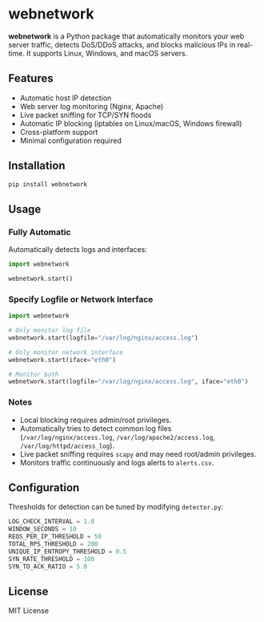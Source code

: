 # webnetwork

**webnetwork** is a Python package that automatically monitors your web server traffic, detects DoS/DDoS attacks, and blocks malicious IPs in real-time. It supports Linux, Windows, and macOS servers.

## Features

- Automatic host IP detection
- Web server log monitoring (Nginx, Apache)
- Live packet sniffing for TCP/SYN floods
- Automatic IP blocking (iptables on Linux/macOS, Windows firewall)
- Cross-platform support
- Minimal configuration required

## Installation

```bash
pip install webnetwork
```

## Usage

### Fully Automatic

Automatically detects logs and interfaces:

```python
import webnetwork

webnetwork.start()
```

### Specify Logfile or Network Interface

```python
import webnetwork

# Only monitor log file
webnetwork.start(logfile="/var/log/nginx/access.log")

# Only monitor network interface
webnetwork.start(iface="eth0")

# Monitor both
webnetwork.start(logfile="/var/log/nginx/access.log", iface="eth0")
```

### Notes

* Local blocking requires admin/root privileges.
* Automatically tries to detect common log files (`/var/log/nginx/access.log`, `/var/log/apache2/access.log`, `/var/log/httpd/access_log`).
* Live packet sniffing requires `scapy` and may need root/admin privileges.
* Monitors traffic continuously and logs alerts to `alerts.csv`.

## Configuration

Thresholds for detection can be tuned by modifying `detector.py`:

```python
LOG_CHECK_INTERVAL = 1.0
WINDOW_SECONDS = 10
REQS_PER_IP_THRESHOLD = 50
TOTAL_RPS_THRESHOLD = 200
UNIQUE_IP_ENTROPY_THRESHOLD = 0.5
SYN_RATE_THRESHOLD = 100
SYN_TO_ACK_RATIO = 5.0
```

## License

MIT License

